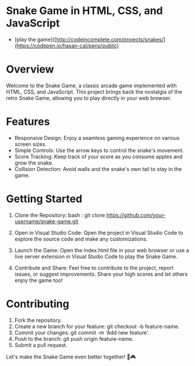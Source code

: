 # Snake Game in HTML, CSS, and JavaScript
* [play the game]([http://codeincomplete.com/projects/snakes/](https://codepen.io/hasan-cal/pens/public)

Overview
========

Welcome to the Snake Game, a classic arcade game implemented with HTML, CSS, and JavaScript. This project brings back the nostalgia of the retro Snake Game, allowing you to play directly in your web browser.

Features
=========
* Responsive Design: Enjoy a seamless gaming experience on various screen sizes.
* Simple Controls: Use the arrow keys to control the snake's movement.
* Score Tracking: Keep track of your score as you consume apples and grow the snake.
* Collision Detection: Avoid walls and the snake's own tail to stay in the game.
  
Getting Started
================

1. Clone the Repository:
bash : git clone https://github.com/your-username/snake-game.git

2. Open in Visual Studio Code:
Open the project in Visual Studio Code to explore the source code and make any customizations.

3. Launch the Game:
Open the index.html file in your web browser or use a live server extension in Visual Studio Code to play the Snake Game.

4. Contribute and Share:
Feel free to contribute to the project, report issues, or suggest improvements. Share your high scores and let others enjoy the game too!

Contributing
=============

1. Fork the repository.
2. Create a new branch for your feature: git checkout -b feature-name.
3. Commit your changes: git commit -m 'Add new feature'.
4. Push to the branch: git push origin feature-name.
5. Submit a pull request.
   
Let's make the Snake Game even better together! 🐍🎮
